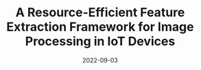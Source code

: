 ---
title: "A Resource-Efficient Feature Extraction Framework for Image Processing in IoT Devices"
authors:
- Chuntao Ding
- Yidong Li
- Zhichao Lu
- Shangguang Wang
- Song Guo


date: "2022-09-03"
#doi: "10.1109/TWC.2022.3159779"

# Publication type.
# 1 = Conference paper; 2 = Journal article;
# 3 = Preprint Paper; 4 = Report; 5 = Book; 6 = Book section;
# 7 = Thesis; 8 = Patent
publication_types: ["2"]

# Publication name and optional abbreviated publication name.
publication: "*IEEE Transactions on Mobile Computing*"
publication_short: "TMC (CCF-A)"

# url_pdf: https://ieeexplore.ieee.org/document/9740503
# url_code: ''
# url_dataset: ''
# url_poster: ''
# url_project: ''
# url_slides: ''
# url_video: ''

---